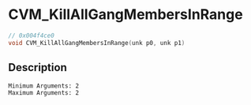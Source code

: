 # CVM_KillAllGangMembersInRange
```c
// 0x004f4ce0
void CVM_KillAllGangMembersInRange(unk p0, unk p1)
```
## Description
```
Minimum Arguments: 2
Maximum Arguments: 2
```
